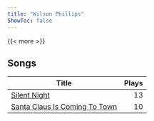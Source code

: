```yaml
---
title: "Wilson Phillips"
ShowToc: false
---
```


{{< more >}}

## Songs
Title | Plays 
----- | -----: 
[Silent Night](/songs/silent-night) | 13
[Santa Claus Is Coming To Town](/songs/santa-claus-is-coming-to-town) | 10

